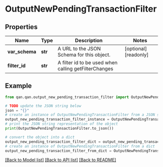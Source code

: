 # OutputNewPendingTransactionFilter


## Properties

Name | Type | Description | Notes
------------ | ------------- | ------------- | -------------
**var_schema** | **str** | A URL to the JSON Schema for this object. | [optional] [readonly] 
**filter_id** | **str** | A filter id to be used when calling getFilterChanges | 

## Example

```python
from qan.qan.output_new_pending_transaction_filter import OutputNewPendingTransactionFilter

# TODO update the JSON string below
json = "{}"
# create an instance of OutputNewPendingTransactionFilter from a JSON string
output_new_pending_transaction_filter_instance = OutputNewPendingTransactionFilter.from_json(json)
# print the JSON string representation of the object
print(OutputNewPendingTransactionFilter.to_json())

# convert the object into a dict
output_new_pending_transaction_filter_dict = output_new_pending_transaction_filter_instance.to_dict()
# create an instance of OutputNewPendingTransactionFilter from a dict
output_new_pending_transaction_filter_from_dict = OutputNewPendingTransactionFilter.from_dict(output_new_pending_transaction_filter_dict)
```
[[Back to Model list]](../README.md#documentation-for-models) [[Back to API list]](../README.md#documentation-for-api-endpoints) [[Back to README]](../README.md)


